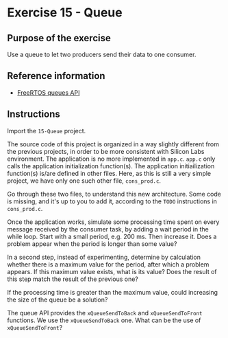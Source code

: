 # Exercise 15 - Queue

## Purpose of the exercise

Use a queue to let two producers send their data to one consumer.

## Reference information

* [FreeRTOS queues API](https://freertos.org/Documentation/02-Kernel/04-API-references/06-Queues/00-QueueManagement)

## Instructions

Import the `15-Queue` project.

The source code of this project is organized in a way slightly different from the previous projects, in order to be more consistent with Silicon Labs environment. The application is no more implemented in `app.c`. `app.c` only calls the application initialization function(s). The application initiailization function(s) is/are defined in other files. Here, as this is still a very simple project, we have only one such other file, `cons_prod.c`.

Go through these two files, to understand this new architecture. Some code is missing, and it's up to you to add it, according to the `TODO` instructions in `cons_prod.c`.

Once the application works, simulate some processing time spent on every message received by the consumer task, by adding a wait period in the while loop. Start with a small period, e.g. 200 ms. Then increase it. Does a problem appear when the period is longer than some value? 

In a second step, instead of experimenting, determine by calculation whether there is a maximum value for the period, after which a problem appears. If this maximum value exists, what is its value? Does the result of this step match the result of the previous one?

If the processing time is greater than the maximum value, could increasing the size of the queue be a solution?

The queue API provides the `xQueueSendToBack` and `xQueueSendToFront` functions. We use the `xQueueSendToBack` one. What can be the use of `xQueueSendToFront`?



